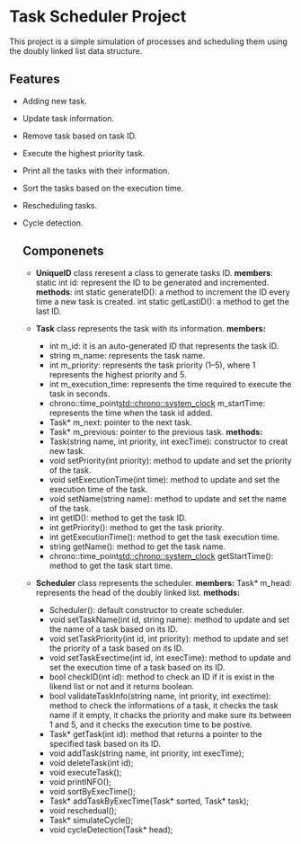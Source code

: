 # Task Scheduler Project
This project is a simple simulation of processes and scheduling them using the doubly linked list data structure.

## Features
- Adding new task.
- Update task information.
- Remove task based on task ID.
- Execute the highest priority task.
- Print all the tasks with their information.
- Sort the tasks based on the execution time.
- Rescheduling tasks.
- Cycle detection.

  ## Componenets
  - **UniqueID** class reresent a class to generate tasks ID.
    **members**:
    	static int id: represent the ID to be generated and incremented.
    **methods**:
    int static generateID(): a method to increment the ID every time a new task is created.
    int static getLastID(): a method to get the last ID.
    
  - **Task** class represents the task with its information.
    **members:**
    - int m_id: it is an auto-generated ID that represents the task ID.
    - string m_name: represents the task name.
    - int m_priority: represents the task priority (1–5), where 1 represents the highest priority and 5.
    - int m_execution_time: represents the time required to execute the task in seconds. 
    - chrono::time_point<std::chrono::system_clock> m_startTime: represents the time when the task id added.
    - Task* m_next: pointer to the next task.
    - Task* m_previous: pointer to the previous task.
     **methods:**
    - Task(string name, int priority, int execTime): constructor to creat new task.
    - void setPriority(int priority): method to update and set the priority of the task.
    - void setExecutionTime(int time): method to update and set the execution time of the task.
    - void setName(string name): method to update and set the name of the task.
    - int getID(): method to get the task ID.
    - int getPriority(): method to get the task priority.
    - int getExecutionTime(): method to get the task execution time.
    - string getName(): method to get the task name.
    - chrono::time_point<std::chrono::system_clock> getStartTime(): method to get the task start time.
      
  - **Scheduler** class represents the scheduler.
    **members:**
    Task* m_head: represents the head of the doubly linked list.
    **methods:**
    - Scheduler(): default constructor to create scheduler.
    - void setTaskName(int id, string name): method to update and set the name of a task based on its ID.
    - void setTaskPriority(int id, int priority): method to update and set the priority of a task based on its ID.
    - void setTaskExectime(int id, int execTime): method to update and set the execution time of a task based on its ID.
    - bool checkID(int id): method to check an ID if it is exist in the likend list or not and it returns boolean.
    - bool validateTaskInfo(string name, int priority, int exectime): method to check the informations of a task, it checks the task name if it empty, it chacks the priority and make sure its between 1 and 5, and it checks the execution time to be postive.
    - Task* getTask(int id): method that returns a pointer to the specified task based on its ID.
    - void addTask(string name, int priority, int execTime);
    - void deleteTask(int id);
    - void executeTask();
    - void printINFO();
    - void sortByExecTime();
    - Task* addTaskByExecTime(Task* sorted, Task* task);
    - void reschedual();
    - Task* simulateCycle();
    - void cycleDetection(Task* head);
        
